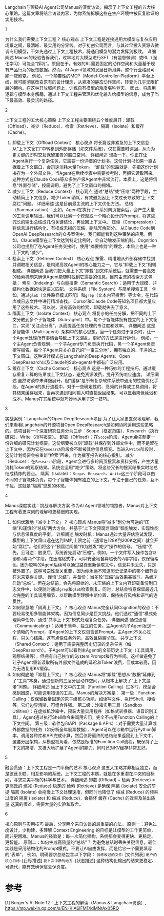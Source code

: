 Langchain与顶级AI Agent公司Manus的深度访谈，揭示了上下文工程的五大核心策略。这篇文章将结合访谈内容，为你系统拆解这些在生产环境中被反复验证的实用技术。

1

为什么我们需要上下文工程？
核心观点
上下文工程是连接通用大模型与复杂应用场景之间，最清晰、最实用的分界线。对于初创公司而言，与其过早投入资源去微调专用模型，不如先通过上下文工程技术，将通用模型的潜力发挥到极致。
详细阐述
Manus的经验告诉我们，过早地对大模型进行SFT（有监督微调）或RL（强化学习）可能会“踩坑”。原因在于，有效的RL需要固定的动作空间和大量基于现有产品行为的反馈数据。然而，AI Agent领域的发展日新月异，整个行业格局可能一夜剧变。
例如，一个颠覆性的MCP（Model-Controller-Platform）平台上线，就可能彻底改变原有的设计理念，从紧凑的静态动作空间，转变为几乎无限扩展的架构。在这种开放域问题上，训练自有模型的难度堪称登天。
因此，将应用逻辑与模型本身解耦，通过上下文工程来管理和优化输入给模型的信息，成为了当下最高效、最灵活的路径。

2

上下文工程的五大核心策略
上下文工程主要围绕五个维度展开：卸载（Offload）、减少（Reduce）、检索（Retrieve）、隔离（Isolate）和缓存（Cache）。
1. 卸载上下文（Offload Context）
核心观点
将长篇或非紧急的上下文信息从“上下文窗口”中转移到外部存储（如文件系统），仅在需要时调回，从而为更关键的即时交互保留宝贵的窗口空间。
详细阐述
想象一下，你正在让Agent执行一个复杂任务，它需要一份详细的计划书。这份计划书如果一直占据着上下文窗口，会迅速消耗大量Token。
“卸载”的思路就是，先把这份计划书存为一个外部文件。当Agent在后续步骤中需要参考时，再把它读取回来。这种方式在Claude Code等众多生产级Agent中非常流行。本质上，这是将信息“外置存储”，按需调用，避免了上下文窗口的拥堵。
2. 减少上下文（Reduce Context）
核心观点
通过“总结”或“压缩”两种手段，主动精简上下文信息，减少Token消耗，有效避免因上下文过长导致的“上下文腐烂”问题。
详细阐述
这是目前最主流的上下文优化方法。
总结（Summarization）：比如，Agent在执行了一系列网页搜索后，会产生大量的工具调用输出。我们可以让另一个模型或一个精心设计的Prompt，将这些冗长的输出总结成几句关键结论，再放回上下文中。
压缩（Compression）：将信息进行结构化、有损或无损的压缩，剔除冗余部分。
从Claude Code到OpenAI DeepResearch的众多案例中，我们都能看到这种策略的应用。例如，Claude模型在上下文达到特定比例时，会自动触发压缩机制。Cognition公司也提到了在Agent任务交接时，使用“摘要修剪”的理念，本质上也是一种上下文的“减少”。
3. 检索上下文（Retrieve Context）
核心观点
按需、精准地从外部存储中找到并调取相关信息，是构建高效Agent的核心能力之一，它与“卸载上下文”相辅相成。
详细阐述
当我们把大量上下文“卸载”到文件系统后，就需要一套高效的检索机制来确保Agent能随时找到它需要的信息。目前主流的检索方式包括：
索引（Indexing）与向量搜索（Semantic Search）：适用于大规模、非结构化数据的快速语义匹配。
文件系统（File System）与简单搜索工具：例如，通过`glob`（文件路径模式匹配）和`grep`（文本内容搜索）等命令，在代码库或日志文件中进行精准查找。
Cursor和Claude Code等知名项目都大量应用了这些技术。可以说，没有高效的检索，卸载就失去了意义。
4. 隔离上下文（Isolate Context）
核心观点
将复杂的任务分解，把不同的上下文分散到多个子智能体（Sub-agent）中。每个子智能体拥有独立的上下文窗口，实现“关注点分离”，从而提高任务处理的专注度和效率。
详细阐述
这是多智能体（Multi-agent）架构中的核心思想。当一个任务过于复杂时，让一个Agent处理所有事情会导致上下文混乱。更好的方法是进行拆分。
例如，一个主Agent负责规划，一个子Agent专门负责执行代码，另一个子Agent负责撰写报告。每个子Agent只关心自己的“一亩三分地”，拥有独立的、干净的上下文窗口。这种设计模式在Langchain的Deep Agents、Open DeepResearch以及Claude的Sub-agents中都有广泛应用。
5. 缓存上下文（Cache Context）
核心观点
这是一种巧妙的工程技巧，通过缓存重复计算的结果或上下文状态，避免资源浪费，提升系统响应速度。
详细阐述
虽然访谈中未详细展开，但“缓存”是所有复杂软件系统中通用的性能优化手段。在Agent的执行流程中，对于一些确定性的、高频的计算或工具调用，将其结果缓存起来，当再次遇到相同输入时直接返回结果，可以显著降低延迟和成本。Manus在其系统中就巧妙地运用了这一技巧。

3

实战案例：Langchain的Open DeepResearch项目
为了让大家更直观地理解，我们来看看Langchain的开源项目Open DeepResearch是如何协同运用这些策略的。该项目将一个深度研究任务分为三步：Scope（框定范围）、Research（执行研究）、Write（撰写报告）。
卸载（Offload）：在`Scope`阶段，Agent会先制定一份详细的研究计划纲要。这份纲要被立刻“卸载”并保存到外部文件中，而不是留在上下文中，因为它在`Research`阶段会不断被其他信息填充。当进入`Write`阶段时，这份计划纲要会被重新“检索”回来，作为撰写报告的核心指引。
减少（Reduce）：在`Research`阶段，Agent会进行多轮网页搜索和资料分析，产生大量消耗Token的观察结果。系统会运用“减少”策略，将这些冗长的搜索结果实时地总结成精炼的要点。
隔离（Isolate）：`Scope`、`Research`、`Write`这三个阶段可以由不同的子智能体负责，每个子智能体拥有独立的上下文，专注于自己的任务，互不干扰，这就是“隔离”思想的体现。

4

Manus深度实践：挑战与解决方案
作为AI Agent领域的领跑者，Manus对上下文工程有着更深刻的理解和更精细的实现。
1. 如何优雅地「减少上下文」？
核心观点
Manus将“减少”划分为可逆的“压缩”和谨慎的“总结”两大方向，并基于“上下文预腐烂阈值”智能触发，实现性能与信息保真度的平衡。
详细阐述
触发时机：Manus通过大量评估测试发现，模型的上下文窗口远在达到1M的上限之前（通常在128K到200K之间）就会开始“腐烂”。他们将这个“预腐烂阈值”作为触发“减少”操作的信号。
“压缩”优先，且可逆：触发后，系统首先启动“压缩”。例如，一个文件写入操作包含`路径`和`内容`两个字段，在压缩格式中，可以安全地舍弃超长的`内容`字段，仅保留`路径`。因为聪明的Agent后续可以通过路径重新读取文件，信息并未丢失，只是被外置了。这种可逆性至关重要，因为你永远不知道历史记录中的哪个细节会在未来变得关键。
谨慎“总结”，并备份：当多轮“压缩”后效果甚微时，系统才启动“总结”。但在总结前，会先将原始的、未压缩的上下文内容卸载备份到日志文件中，以便随时通过`grep`和`glob`检索恢复。同时，总结会特意保留最近几次完整的工具调用细节，以帮助模型理解中断位置，保持执行风格和语气的连贯性。
2. 如何智慧地「隔离上下文」？
核心观点
Manus完全认同Cognition的观点：不要轻易使用多智能体架构。因为信息同步是巨大挑战。他们通过“通信”模式处理简单任务，通过“共享上下文”模式处理复杂任务。
详细阐述
通过通信（Communicating）：适用于简单、独立的任务。主Agent向子Agent发送一个清晰的Prompt，子Agent的上下文仅包含该Prompt。主Agent不关心过程，只关心结果。这有点像任务外包，高效且隔离彻底。
共享上下文（Shared Context）：适用于需要完整历史记录的复杂任务（如DeepResearch）。子Agent可以看到主Agent的全部历史上下文（工具调用、观察结果等），但拥有自己独立的System Prompt和行为空间。这样做避免了让子Agent重新读取所有外部文件造成的延迟和Token浪费，但成本较高，因为无法复用KV缓存。
3. 如何彻底地「卸载上下文」？
核心观点
Manus将“卸载”思想从“数据”延伸到了“工具”本身，通过创新的三层分层动作空间，从根本上解决了“上下文混淆”问题。
详细阐述
当上下文中的工具（Function Calling）过多时，模型会感到困惑，可能调用错误的工具。Manus的解决方案是：
第一级：Function Calling：仅保留数量固定的原子级核心功能，如读写文件、执行Shell、搜索等。它们边界清晰，可组合性强。
第二级：沙箱实用工具（Sandbox Utilities）：在虚拟机沙箱中，预装大量实用程序（如格式转换器、语音识别工具）。Agent通过执行Shell命令来调用它们，完全不占用Function Calling的上下文空间。
第三级：软件包和API（Package & APIs）：对于需要大量计算或外部数据的任务（如分析全年股票数据），Agent可以在沙箱中运行Python脚本，调用各种库和API完成计算，然后仅将最终的总结结果返回到上下文中。
这套分层架构，从模型视角看，依然是标准的Function Call流程，既保持了上下文的简洁，又极大地扩展了Agent的能力，同时还对KV缓存非常友好。

5

融会贯通：上下文工程是一门平衡的艺术
核心观点
这五大策略并非相互独立，而是彼此关联、相互影响的系统。上下文工程的本质，就是在多重潜在冲突的目标间，寻求完美平衡的科学与艺术。
详细阐述
卸载 (Offload) + 检索 (Retrieve) = 更高效的 缩减 (Reduce)
稳定的 检索 (Retrieve) 是确保 隔离 (Isolate) 安全的前提
隔离 (Isolate) 会拖慢上下文处理速度，但同时也降低了 缩减 (Reduce) 的频率
过度的 隔离 (Isolate) 和 缩减 (Reduce)，会损坏 缓存 (Cache) 的效率及输出质量
这真的很难，需要大量的实验和取舍。

6

核心原则与实用技巧
最后，分享两个来自访谈的最重要的心法。
原则一：避免过度设计，少构建，多理解
Context Engineering 的目标是让模型的工作更简单，而非更困难。Manus的经验是：每一次简化架构，系统都会变得更快、更稳定、更智能。
原则二：如何生成高质量的“总结”？
为避免总结时丢失关键信息，最佳实践是采用结构化的Prompt模式。不要让AI自由发挥，而是给它一个需要填写的“表单”。
例如，明确要求总结包含以下字段：
`我修改过的文件`: [文件列表]
`用户的核心目标`: [目标描述]
`我上次中断的地方`: [状态描述]
这种结构化输出的结果更稳定、可迭代，能有效确保信息保真度。


# 参考

[1] Burger's AI Note 12：上下文工程的解读（Manus & Langchain访谈）, https://mp.weixin.qq.com/s/EN-KiA6IFM1XdMNrAx05RQ